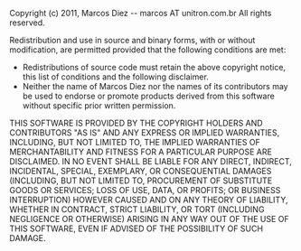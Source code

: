 Copyright (c) 2011, Marcos Diez --  marcos AT unitron.com.br
All rights reserved.

Redistribution and use in source and binary forms, with or without
modification, are permitted provided that the following conditions are met:
 * Redistributions of source code must retain the above copyright
      notice, this list of conditions and the following disclaimer.
 * Neither the name of  Marcos Diez nor the
      names of its contributors may be used to endorse or promote products
      derived from this software without specific prior written permission.

THIS SOFTWARE IS PROVIDED BY THE COPYRIGHT HOLDERS AND CONTRIBUTORS "AS IS" AND
ANY EXPRESS OR IMPLIED WARRANTIES, INCLUDING, BUT NOT LIMITED TO, THE IMPLIED
WARRANTIES OF MERCHANTABILITY AND FITNESS FOR A PARTICULAR PURPOSE ARE
DISCLAIMED. IN NO EVENT SHALL <COPYRIGHT HOLDER> BE LIABLE FOR ANY
DIRECT, INDIRECT, INCIDENTAL, SPECIAL, EXEMPLARY, OR CONSEQUENTIAL DAMAGES
(INCLUDING, BUT NOT LIMITED TO, PROCUREMENT OF SUBSTITUTE GOODS OR SERVICES;
LOSS OF USE, DATA, OR PROFITS; OR BUSINESS INTERRUPTION) HOWEVER CAUSED AND
ON ANY THEORY OF LIABILITY, WHETHER IN CONTRACT, STRICT LIABILITY, OR TORT
(INCLUDING NEGLIGENCE OR OTHERWISE) ARISING IN ANY WAY OUT OF THE USE OF THIS
SOFTWARE, EVEN IF ADVISED OF THE POSSIBILITY OF SUCH DAMAGE.
